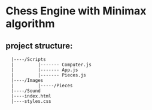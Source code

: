 # Chess Engine with Minimax algorithm

## project structure:

```
  |----/Scripts
  |         |------- Computer.js
  |         |------- App.js
  |         |------- Pieces.js
  |----/Images
  |         |-----/Pieces
  |----/Sound
  |----index.html
  |----styles.css
  
```
